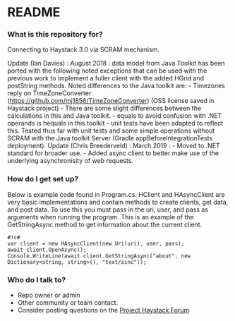 # README #

### What is this repository for? ###

Connecting to Haystack 3.0 via SCRAM mechanism.

Update (Ian Davies) : August 2018 : data model from Java Toolkit has been ported with the following noted exceptions that can be used with the previous work to implement a fuller client with the added HGrid and postString methods.  Noted differences to the Java toolkit are:
	- Timezones reply on TimeZoneConverter (https://github.com/mj1856/TimeZoneConverter) (OSS license saved in Haystack project) - There are some slight differences between the calculations in this 
	    and Java toolkit.
	- equals to avoid confusion with .NET operands is hequals in this toolkit - unit tests have been adapted to reflect this.
 Tested thus far with unit tests and some simple operations without SCRAM with the Java toolkit Server (Gradle appBeforeIntegrationTests deployment).
Update (Chris Breederveld) : March 2019 :
	- Moved to .NET standard for broader use.
	- Added async client to better make use of the underlying asynchronisity of web requests.

### How do I get set up? ###

Below is example code found in Program.cs.
HClient and HAsyncClient are very basic implementations and contain methods to create clients, get data, and post data.
To use this you must pass in the uri, user, and pass as arguments when running the program.
This is an example of the GetStringAsync method to get information about the current client.
    
```
#!c#
var client = new HAsyncClient(new Uri(uri), user, pass);
await client.OpenAsync();
Console.WriteLine(await client.GetStringAsync("about", new Dictionary<string, string>(), "text/zinc"));
```

### Who do I talk to? ###

* Repo owner or admin
* Other community or team contact. 
* Consider posting questions on the [Project Haystack Forum](http://project-haystack.org/forum/topic)